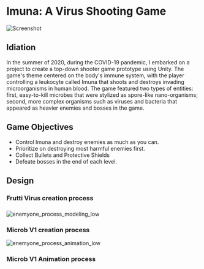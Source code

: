 # Imuna: A Virus Shooting Game

![Screenshot](https://user-images.githubusercontent.com/35751462/222854230-ba5450c4-435e-4e81-b876-b68c2bd3f3a8.png)

## Idiation ##
In the summer of 2020, during the COVID-19 pandemic, I embarked on a project to create a top-down shooter game prototype using Unity. The game's theme centered on the body's immune system, with the player controlling a leukocyte called Imuna that shoots and destroys invading microorganisms in human blood. The game featured two types of entities: first, easy-to-kill microbes that were stylized as spore-like nano-organisms; second, more complex organisms such as viruses and bacteria that appeared as heavier enemies and bosses in the game.

## Game Objectives ##
- Control Imuna and destroy enemies as much as you can. 
- Prioritize on destroying most harmful enemies first. 
- Collect Bullets and Protective Shields
- Defeate bosses in the end of each level.

## Design ##

### Frutti Virus creation process
###
###

![enemyone_process_modeling_low](https://user-images.githubusercontent.com/35751462/222880544-cbea8100-7490-4161-8d3e-7f46b4fd9a3b.gif)
### Microb V1 creation process

![enemyone_process_animation_low](https://user-images.githubusercontent.com/35751462/222880634-b39bbf94-7123-428b-bcaf-5cc6c1097c15.gif)
### Microb V1 Animation process
